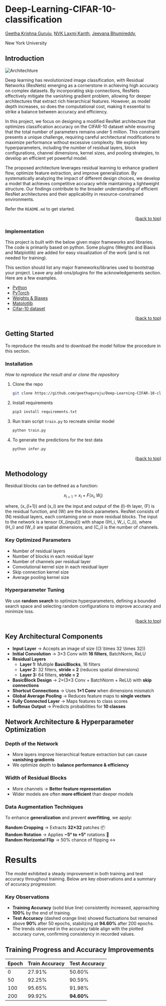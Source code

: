 # Deep-Learning-CIFAR-10-classification

[Geetha Krishna Guruju](gg3039@nyu.edu), [NVK Laxmi Kanth](vn2263@nyu.edu), [Jeevana Bhumireddy](jb8855@nyu.edu),

New York University


## Introduction

![Architechture](/images/architechture.png)

Deep learning has revolutionized image classification, with Residual Networks (ResNets) emerging as a cornerstone in achieving high accuracy on complex datasets. By incorporating skip connections, ResNets effectively mitigate the vanishing gradient problem, allowing for deeper architectures that extract rich hierarchical features. However, as model depth increases, so does the computational cost, making it essential to strike a balance between accuracy and efficiency.

In this project, we focus on designing a modified ResNet architecture that optimizes classification accuracy on the CIFAR-10 dataset while ensuring that the total number of parameters remains under 5 million. This constraint presents a unique challenge, requiring careful architectural modifications to maximize performance without excessive complexity. We explore key hyperparameters, including the number of residual layers, block configurations, channel dimensions, kernel sizes, and pooling strategies, to develop an efficient yet powerful model.

The proposed architecture leverages residual learning to enhance gradient flow, optimize feature extraction, and improve generalization. By systematically analyzing the impact of different design choices, we develop a model that achieves competitive accuracy while maintaining a lightweight structure. Our findings contribute to the broader understanding of efficient ResNet architectures and their applicability in resource-constrained environments.

Refer the `README.md` to get started.

<p align="right">(<a href="#top">back to top</a>)</p>

### Implementation

This project is built with the below given major frameworks and libraries. The code is primarily based on python. Some plugins (Weights and Biasis and Matplotlib) are added for easy visualization of the work (and is not needed for training).

This section should list any major frameworks/libraries used to bootstrap your project. Leave any add-ons/plugins for the acknowledgements section. Here are a few examples.

* [Python](https://www.python.org/)
* [PyTorch](https://pytorch.org/)
* [Weights & Biases](https://wandb.ai/site)
* [Matplotlib](https://matplotlib.org/)
* [Cifar-10 dataset](https://www.cs.toronto.edu/~kriz/cifar.html)

<p align="right">(<a href="#top">back to top</a>)</p>

<!-- GETTING STARTED -->

## Getting Started

To reproduce the results and to download the model follow the procedure in this section. 


### Installation

_How to reproduce the result and or clone the repository_

1. Clone the repo
   ```sh
   git clone https://github.com/geethaguruju/Deep-Learning-CIFAR-10-classification.git
   ```
2. Install requirements
   ```sh
   pip3 install requirements.txt
   ```
3. Run train script `train.py` to recreate similar model
   ```sh
   python train.py
   ```
4. To generate the predictions for the test data
   ```sh
   python infer.py
   ```

<p align="right">(<a href="#top">back to top</a>)</p>


## Methodology

Residual blocks can be defined as a function:

```math
x_{l+1} = x_l + F(x_l, W_l)
```

where, \(x_{l+1}\) and \(x_l\) are the input and output of the \(l\)-th layer, \(F\) is the residual function, and \(W\) are the block parameters. ResNet consists of \(N\) residual layers, each containing one or more residual blocks. The input to the network is a tensor \(X_{input}\) with shape \((H_i, W_i, C_i)\), where \(H_i\) and \(W_i\) are spatial dimensions, and \(C_i\) is the number of channels.

### Key Optimized Parameters
- Number of residual layers
- Number of blocks in each residual layer
- Number of channels per residual layer
- Convolutional kernel size in each residual layer
- Skip connection kernel size
- Average pooling kernel size

### Hyperparameter Tuning
We use **random search** to optimize hyperparameters, defining a bounded search space and selecting random configurations to improve accuracy and minimize loss.

<p align="right">(<a href="#top">back to top</a>)</p>

## Key Architectural Components

- **Input Layer** → Accepts an image of size \((3 \times 32 \times 32)\)
- **Initial Convolution** → 3×3 Conv with **16 filters**, BatchNorm, ReLU
- **Residual Layers**  
  - **Layer 1:** Multiple **BasicBlocks**, 16 filters  
  - **Layer 2:** 32 filters, **stride = 2** (reduces spatial dimensions)  
  - **Layer 3:** 64 filters, **stride = 2**  
- **BasicBlock Design** → 2×(3×3 Conv + BatchNorm + ReLU) with **skip connections**
- **Shortcut Connections** → Uses **1×1 Conv** when dimensions mismatch
- **Global Average Pooling** → Reduces feature maps to **single vectors**
- **Fully Connected Layer** → Maps features to class scores
- **Softmax Output** → Predicts probabilities for **10 classes**

##  Network Architecture & Hyperparameter Optimization

###  Depth of the Network
- More layers improve hierarchical feature extraction but can cause **vanishing gradients**  
- We optimize depth to **balance performance & efficiency**  

###  Width of Residual Blocks
- More channels → **Better feature representation**  
- Wider models are often **more efficient** than deeper models  

### Data Augmentation Techniques
To enhance **generalization** and prevent **overfitting**, we apply:

**Random Cropping** → Extracts **32×32** patches 📦  
**Random Rotation** → Applies **−5° to +5°** rotations 🔄  
**Random Horizontal Flip** → 50% chance of flipping ↔

# Results

The model exhibited a steady improvement in both training and test accuracy throughout training. Below are key observations and a summary of accuracy progression:

### Key Observations

- **Training Accuracy** (solid blue line) consistently increased, approaching **100%** by the end of training.
- **Test Accuracy** (dashed orange line) showed fluctuations but remained above **90%** after 50 epochs, stabilizing at **94.60%** after 200 epochs.
- The trends observed in the accuracy table align with the plotted accuracy curve, confirming consistency in recorded values.

## Training Progress and Accuracy Improvements

| Epoch | Train Accuracy | Test Accuracy |
|-------|--------------|--------------|
| 0     | 27.91%       | 50.60%       |
| 50    | 92.25%       | 90.59%       |
| 100   | 95.65%       | 91.98%       |
| 200   | 99.92%       | **94.60%**   |

